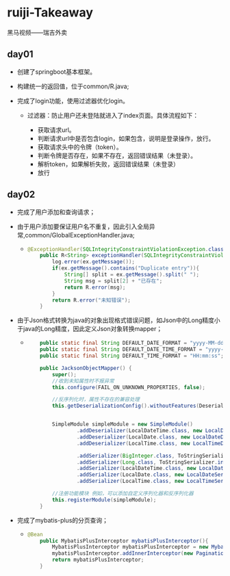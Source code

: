 # ruiji-Takeaway

黑马视频——瑞吉外卖

## day01

- 创建了springboot基本框架。

- 构建统一的返回值，位于common/R.java;

- 完成了login功能，使用过滤器优化login。
  
  - 过滤器：防止用户还未登陆就进入了index页面。具体流程如下：
    
    - 获取请求url。
    - 判断请求url中是否包含login，如果包含，说明是登录操作，放行。
    - 获取请求头中的令牌（token）。
    - 判断令牌是否存在，如果不存在，返回错误结果（未登录）。
    - 解析token，如果解析失败，返回错误结果（未登录）
    - 放行



## day02

- 完成了用户添加和查询请求；

- 由于用户添加要保证用户名不重复，因此引入全局异常,common/GlobalExceptionHandler.java;
  
  - ```java
    @ExceptionHandler(SQLIntegrityConstraintViolationException.class)
        public R<String> exceptionHandler(SQLIntegrityConstraintViolationException ex){
            log.error(ex.getMessage());
            if(ex.getMessage().contains("Duplicate entry")){
                String[] split = ex.getMessage().split(" ");
                String msg = split[2] + "已存在";
                return R.error(msg);
            }
            return R.error("未知错误");
        }    
    ```

- 由于Json格式转换为java的对象出现格式错误问题，如Json中的Long精度小于java的Long精度，因此定义Json对象转换mapper；
  
  - ```java
        public static final String DEFAULT_DATE_FORMAT = "yyyy-MM-dd";
        public static final String DEFAULT_DATE_TIME_FORMAT = "yyyy-MM-dd HH:mm:ss";
        public static final String DEFAULT_TIME_FORMAT = "HH:mm:ss";
    
        public JacksonObjectMapper() {
            super();
            //收到未知属性时不报异常
            this.configure(FAIL_ON_UNKNOWN_PROPERTIES, false);
    
            //反序列化时，属性不存在的兼容处理
            this.getDeserializationConfig().withoutFeatures(DeserializationFeature.FAIL_ON_UNKNOWN_PROPERTIES);
    
    
            SimpleModule simpleModule = new SimpleModule()
                    .addDeserializer(LocalDateTime.class, new LocalDateTimeDeserializer(DateTimeFormatter.ofPattern(DEFAULT_DATE_TIME_FORMAT)))
                    .addDeserializer(LocalDate.class, new LocalDateDeserializer(DateTimeFormatter.ofPattern(DEFAULT_DATE_FORMAT)))
                    .addDeserializer(LocalTime.class, new LocalTimeDeserializer(DateTimeFormatter.ofPattern(DEFAULT_TIME_FORMAT)))
    
                    .addSerializer(BigInteger.class, ToStringSerializer.instance)
                    .addSerializer(Long.class, ToStringSerializer.instance)
                    .addSerializer(LocalDateTime.class, new LocalDateTimeSerializer(DateTimeFormatter.ofPattern(DEFAULT_DATE_TIME_FORMAT)))
                    .addSerializer(LocalDate.class, new LocalDateSerializer(DateTimeFormatter.ofPattern(DEFAULT_DATE_FORMAT)))
                    .addSerializer(LocalTime.class, new LocalTimeSerializer(DateTimeFormatter.ofPattern(DEFAULT_TIME_FORMAT)));
    
            //注册功能模块 例如，可以添加自定义序列化器和反序列化器
            this.registerModule(simpleModule);
        }
    ```

- 完成了mybatis-plus的分页查询；
  
  - ```java
    @Bean
        public MybatisPlusInterceptor mybatisPlusInterceptor(){
            MybatisPlusInterceptor mybatisPlusInterceptor = new MybatisPlusInterceptor();
            mybatisPlusInterceptor.addInnerInterceptor(new PaginationInnerInterceptor());
            return mybatisPlusInterceptor;
        }
    ```
